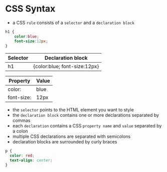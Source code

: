 # CSS Syntax

- a CSS `rule` consists of a `selector` and a `declaration block`
```css
h1 {
    color:blue;
    font-size:12px;
}

```


| Selector | Declaration block |
|---|---|
| h1 | {color:blue; font-size:12px}|

| Property | Value |
|---|---|
| color: | blue|
| font-size: | 12px|

- the `selector` points to the HTML element you want to style
- the `declaration block` contains one or more declarations separated by commas
- each `declaration` contains a CSS `property name` and `value` separated by a colon
- multiple CSS declarations are separated with semicolons
- declaration blocks are surrounded by curly braces

```css
p {
  color: red;
  text-align: center;
}
```

